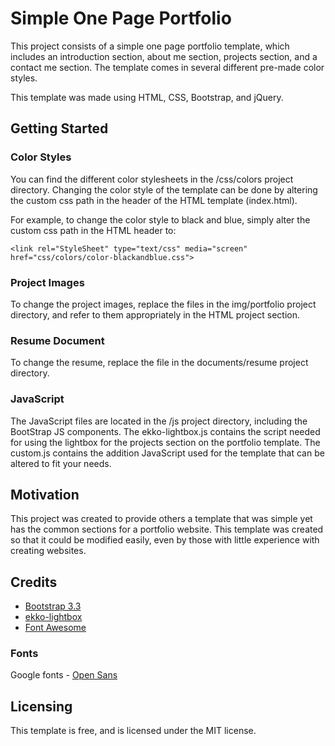 # Simple One Page Portfolio

This project consists of a simple one page portfolio template, which includes an introduction section, about me section, projects section, and a contact me section.  The template comes in several different pre-made color styles.

This template was made using HTML, CSS, Bootstrap, and jQuery. 

## Getting Started

### Color Styles

You can find the different color stylesheets in the /css/colors project directory.  Changing the color style of the template can be done by altering the custom css path in the header of the HTML template (index.html). 

For example, to change the color style to black and blue, simply alter the custom css path in the HTML header to:
```
<link rel="StyleSheet" type="text/css" media="screen" href="css/colors/color-blackandblue.css">
```

### Project Images

To change the project images, replace the files in the img/portfolio project directory, and refer to them appropriately in the HTML project section.

### Resume Document

To change the resume, replace the file in the documents/resume project directory.

### JavaScript

The JavaScript files are located in the /js project directory, including the BootStrap JS components. The ekko-lightbox.js contains the script needed for using the lightbox for the projects section on the portfolio template.  The custom.js contains the addition JavaScript used for the template that can be altered to fit your needs.  


## Motivation

This project was created to provide others a template that was simple yet has the common sections for a portfolio website.  This template was created so that it could be modified easily, even by those with little experience with creating websites.

## Credits

- [Bootstrap 3.3](http://getbootstrap.com/)
- [ekko-lightbox](http://ashleydw.github.io/lightbox/)
- [Font Awesome](http://fontawesome.io/)


### Fonts
Google fonts - [Open Sans](https://fonts.google.com/specimen/Open+Sans?selection.family=Open+Sans)

## Licensing
This template is free, and is licensed under the MIT license.
